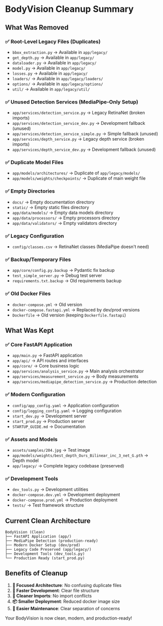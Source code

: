 # BodyVision Cleanup Summary

## What Was Removed

### ✅ Root-Level Legacy Files (Duplicates)
- `bbox_extraction.py` → Available in `app/legacy/`
- `get_depth.py` → Available in `app/legacy/`  
- `dataloader.py` → Available in `app/legacy/`
- `model.py` → Available in `app/legacy/`
- `losses.py` → Available in `app/legacy/`
- `loaders/` → Available in `app/legacy/loaders/`
- `options/` → Available in `app/legacy/options/`
- `util/` → Available in `app/legacy/util/`

### ✅ Unused Detection Services (MediaPipe-Only Setup)
- `app/services/detection_service.py` → Legacy RetinaNet (broken imports)
- `app/services/detection_service_dev.py` → Development fallback (unused)
- `app/services/detection_service_simple.py` → Simple fallback (unused)
- `app/services/depth_service.py` → Legacy depth service (broken imports)  
- `app/services/depth_service_dev.py` → Development fallback (unused)

### ✅ Duplicate Model Files
- `app/models/architectures/` → Duplicate of `app/legacy/models/`
- `app/models/weights/checkpoints/` → Duplicate of main weight file

### ✅ Empty Directories
- `docs/` → Empty documentation directory
- `static/` → Empty static files directory
- `app/data/models/` → Empty data models directory
- `app/data/processors/` → Empty processors directory
- `app/data/validators/` → Empty validators directory

### ✅ Legacy Configuration
- `config/classes.csv` → RetinaNet classes (MediaPipe doesn't need)

### ✅ Backup/Temporary Files
- `app/core/config.py.backup` → Pydantic fix backup
- `test_simple_server.py` → Debug test server
- `requirements.txt.backup` → Old requirements backup

### ✅ Old Docker Files
- `docker-compose.yml` → Old version
- `docker-compose.fastapi.yml` → Replaced by dev/prod versions  
- `Dockerfile` → Old version (keeping `Dockerfile.fastapi`)

## What Was Kept

### ✅ Core FastAPI Application
- `app/main.py` → FastAPI application
- `app/api/` → API routes and interfaces
- `app/core/` → Core business logic
- `app/services/analysis_service.py` → Main analysis orchestrator
- `app/services/measurement_service.py` → Body measurements
- `app/services/mediapipe_detection_service.py` → Production detection

### ✅ Modern Configuration
- `config/app_config.yaml` → Application configuration
- `config/logging_config.yaml` → Logging configuration
- `start_dev.py` → Development server
- `start_prod.py` → Production server
- `STARTUP_GUIDE.md` → Documentation

### ✅ Assets and Models
- `assets/samples/204.jpg` → Test image
- `app/models/weights/best_depth_Ours_Bilinear_inc_3_net_G.pth` → Depth model
- `app/legacy/` → Complete legacy codebase (preserved)

### ✅ Development Tools
- `dev_tools.py` → Development utilities
- `docker-compose.dev.yml` → Development deployment
- `docker-compose.prod.yml` → Production deployment
- `tests/` → Test framework structure

## Current Clean Architecture

```
BodyVision (Clean)
├── FastAPI Application (app/)
├── MediaPipe Detection (production-ready)
├── Modern Docker Setup (dev/prod)
├── Legacy Code Preserved (app/legacy/)
├── Development Tools (dev_tools.py)
└── Production Ready (start_prod.py)
```

## Benefits of Cleanup

1. **🎯 Focused Architecture**: No confusing duplicate files
2. **🚀 Faster Development**: Clear file structure
3. **🧹 Cleaner Imports**: No import conflicts
4. **📦 Smaller Deployment**: Reduced docker image size
5. **🔧 Easier Maintenance**: Clear separation of concerns

Your BodyVision is now clean, modern, and production-ready!
